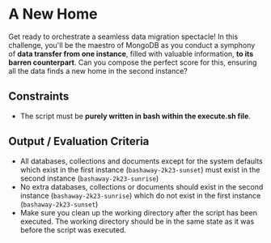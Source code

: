 # A New Home

Get ready to orchestrate a seamless data migration spectacle! In this challenge, you'll be the maestro of MongoDB as you conduct a symphony of **data transfer from one instance**, filled with valuable information, **to its barren counterpart**. Can you compose the perfect score for this, ensuring all the data finds a new home in the second instance?

## Constraints

- The script must be **purely written in bash within the execute.sh file**.

## Output / Evaluation Criteria

- All databases, collections and documents except for the system defaults which exist in the first instance (`bashaway-2k23-sunset`) must exist in the second instance (`bashaway-2k23-sunrise`)
- No extra databases, collections or documents should exist in the second instance (`bashaway-2k23-sunrise`) which do not exist in the first instance (`bashaway-2k23-sunset`)
- Make sure you clean up the working directory after the script has been executed. The working directory should be in the same state as it was before the script was executed.